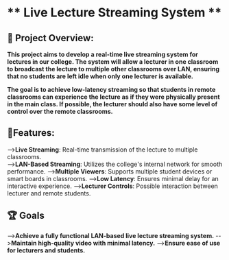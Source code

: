 # ** Live Lecture Streaming System **
                                                                                 
## 📌 Project Overview:

   **This project aims to develop a real-time live streaming system for lectures in our college. The system will allow a lecturer in one classroom to broadcast the lecture to multiple other classrooms over LAN, 
    ensuring that no students are left idle when only one lecturer is available.**

  **The goal is to achieve low-latency streaming so that students in remote classrooms can experience the lecture as if they were physically present in the main class. If possible, the lecturer should also have 
    some level of control over the remote classrooms.**

## 🎯Features:
 -->**Live Streaming**: Real-time transmission of the lecture to multiple classrooms.      
 -->**LAN-Based Streaming**: Utilizes the college's internal network for smooth performance.
 -->**Multiple Viewers**: Supports multiple student devices or smart boards in classrooms.
 -->**Low Latency**: Ensures minimal delay for an interactive experience.
 -->**Lecturer Controls**: Possible interaction between lecturer and remote students.

## 🏆 Goals
 -->**Achieve a fully functional LAN-based live lecture streaming system.**
 -->**Maintain high-quality video with minimal latency.**
 -->**Ensure ease of use for lecturers and students.**
